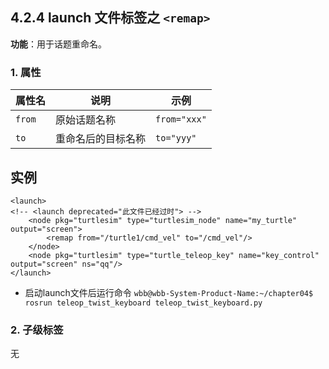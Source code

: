 ## 4.2.4 launch 文件标签之 `<remap>`  
**功能**：用于话题重命名。

### 1. 属性
| 属性名 | 说明             | 示例       |
|--------|------------------|------------|
| `from` | 原始话题名称     | `from="xxx"` |
| `to`   | 重命名后的目标名称 | `to="yyy"`   |

## 实例
  
```
<launch>
<!-- <launch deprecated="此文件已经过时"> -->
    <node pkg="turtlesim" type="turtlesim_node" name="my_turtle" output="screen">
        <remap from="/turtle1/cmd_vel" to="/cmd_vel"/>
    </node>
    <node pkg="turtlesim" type="turtle_teleop_key" name="key_control" output="screen" ns="qq"/>
</launch>
```
- 启动launch文件后运行命令
  `wbb@wbb-System-Product-Name:~/chapter04$ rosrun teleop_twist_keyboard teleop_twist_keyboard.py`

### 2. 子级标签
无